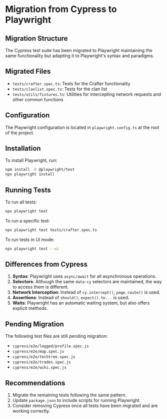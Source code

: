 # Migration from Cypress to Playwright

## Migration Structure

The Cypress test suite has been migrated to Playwright maintaining the same functionality but adapting it to Playwright's syntax and paradigms.

## Migrated Files

- `tests/crafter.spec.ts`: Tests for the Crafter functionality
- `tests/clanlist.spec.ts`: Tests for the clan list
- `tests/utils/fixtures.ts`: Utilities for intercepting network requests and other common functions

## Configuration

The Playwright configuration is located in `playwright.config.ts` at the root of the project.

## Installation

To install Playwright, run:

```bash
npm install -D @playwright/test
npx playwright install
```

## Running Tests

To run all tests:

```bash
npx playwright test
```

To run a specific test:

```bash
npx playwright test tests/crafter.spec.ts
```

To run tests in UI mode:

```bash
npx playwright test --ui
```

## Differences from Cypress

1. **Syntax**: Playwright uses `async/await` for all asynchronous operations.
2. **Selectors**: Although the same `data-cy` selectors are maintained, the way to access them is different.
3. **Network Interception**: Instead of `cy.intercept()`, `page.route()` is used.
4. **Assertions**: Instead of `should()`, `expect().to...` is used.
5. **Waits**: Playwright has an automatic waiting system, but also offers explicit methods.

## Pending Migration

The following test files are still pending migration:

- `cypress/e2e/logged/profile.spec.js`
- `cypress/e2e/map.spec.js`
- `cypress/e2e/techtree.spec.js`
- `cypress/e2e/trades.spec.js`
- `cypress/e2e/wiki.spec.js`

## Recommendations

1. Migrate the remaining tests following the same pattern.
2. Update `package.json` to include scripts for running Playwright.
3. Consider removing Cypress once all tests have been migrated and are working correctly.